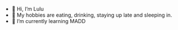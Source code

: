 - 👋 Hi, I’m Lulu
- 👀 My hobbies are eating, drinking, staying up late and sleeping in.
- 🌱 I’m currently learning MADD

<!---
zhan0858/zhan0858 is a ✨ special ✨ repository because its `README.md` (this file) appears on your GitHub profile.
You can click the Preview link to take a look at your changes.
--->
